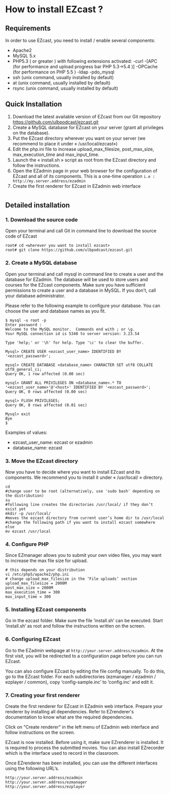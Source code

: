 # How to install EZcast ? 

## Requirements

In order to use EZcast, you need to install / enable several components:

- Apache2
- MySQL 5.x 
- PHP5.3 ( or greater ) with following extensions activated:
  -curl
  -[APC (for performance and upload progress bar PHP 5.3->5.4 )]
  -OPCache (for performance on PHP 5.5 )
  -ldap
  -pdo_mysql 
- ssh (unix command, usually installed by default)
- at (unix command, usually installed by default)
- rsync (unix command, usually installed by default)

## Quick Installation

1. Download the latest available version of EZcast from our Git repository https://github.com/ulbpodcast/ezcast.git
2. Create a MySQL database for EZcast on your server (grant all privileges on the database).
3. Put the EZcast directory wherever you want on your server (we recommend to place it under « /usr/local/ezcast»)
4. Edit the php.ini file to increase upload_max_filesize, post_max_size, max_execution_time and max_input_time.
5. Launch the « install.sh » script as root from the EZcast directory and follow the instructions.
6. Open the EZadmin page in your web browser for the configuration of EZcast and all of its components. This is a one-time operation
`i.e :   http://my.server.address/ezadmin`
7. Create the first renderer for EZcast in EZadmin web interface
#

## Detailed installation 

### 1. Download the source code

Open your terminal and call Git in command line to download the source code of EZcast
```
root# cd <wherever you want to install ezcast>
root# git clone https://github.com/ulbpodcast/ezcast.git
```

### 2. Create a MySQL database

Open your terminal and call mysql in command line to create a user and the database for EZadmin. 
The database will be used to store users and courses for the EZcast components. 
Make sure you have sufficient permissions to create a user and a database in MySQL. If you don't, call your database administrator.

Please refer to the following example to configure your database. You can choose the user and database names as you fit.

```
$ mysql -u root -p
Enter password :
Welcome to the MySQL monitor.  Commands end with ; or \g.
Your MySQL connection id is 5340 to server version: 3.23.54

Type 'help;' or '\h' for help. Type '\c' to clear the buffer.

Mysql> CREATE USER <ezcast_user_name> IDENTIFIED BY '<ezcast_password>';

mysql> CREATE DATABASE <database_name> CHARACTER SET utf8 COLLATE utf8_general_ci;
Query OK, 1 row affected (0.00 sec)

mysql> GRANT ALL PRIVILEGES ON <database_name>.* TO '<ezcast_user_name>'@'<host>' IDENTIFIED BY '<ezcast_password>';
Query OK, 0 rows affected (0.00 sec)
 
mysql> FLUSH PRIVILEGES;
Query OK, 0 rows affected (0.01 sec)

Mysql> exit
Bye
$
```
Examples of values:
  * ezcast_user_name: ezcast or ezadmin
  * database_name: ezcast

### 3. Move the EZcast directory

Now you have to decide where you want to install EZcast and its components. We recommend you to install it under « /usr/local/ » directory. 

```
cd
#change user to be root (alternatively, use 'sudo bash' depending on the distribution)
su
#following line creates the directories /usr/local/ if they don’t exist yet
mkdir –p /usr/local/
#moves the ezcast directory from current user’s home dir to /usr/local
#change the following path if you want to install ezcast somewhere else
mv ezcast /usr/local
```

### 4. Configure PHP

Since EZmanager allows you to submit your own video files, you may want to increase the max file size for upload.

```
# this depends on your distribution 
vi /etc/php5/apache2/php.ini
# change upload_max_filesize in the ‘File uploads’ section
upload_max_filesize = 2000M 
post_max_size = 2000M
max_execution_time = 300
max_input_time = 300
```

### 5. Installing EZcast components

Go in the ezcast folder. Make sure the file ‘install.sh’ can be executed. 
Start ‘install.sh’ as root and follow the instructions written on the screen.

### 6. Configuring EZcast

Go to the EZadmin webpage at `http://your.server.address/ezadmin`. At the first visit, you will be redirected to a configuration page before you can run EZcast.

You can also configure EZcast by editing the file config manually. To do this, go to the EZcast folder. For each subdirectories (ezmanager / ezadmin / ezplayer / common), copy ‘config-sample.inc’ to ‘config.inc’ and edit it.

### 7. Creating your first renderer

Create the first renderer for EZcast in EZadmin web interface. 
Prepare your renderer by installing all dependencies. Refer to EZrenderer's documentation to know what are the required dependencies.

Click on "Create renderer" in the left menu of EZadmin web interface and follow instructions on the screen. 


EZcast is now installed. Before using it, make sure EZrenderer is installed. It is required to process the submitted movies. 
You can also install EZrecorder which is the interface used to record in the classroom.

Once EZrenderer has been installed, you can use the different interfaces using the following URL’s.

```
http://your.server.address/ezadmin
http://your.server.address/ezmanager
http://your.server.address/ezplayer
``` 
